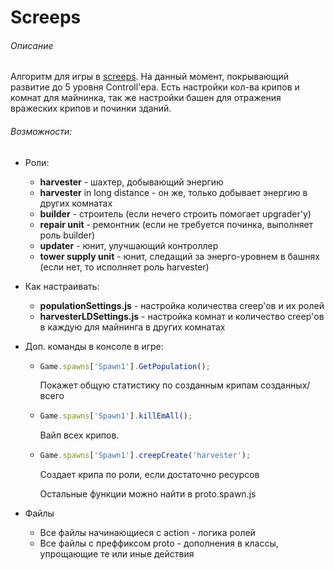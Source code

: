 # Screeps

###### Описание
 
  Алгоритм для игры в  [screeps](https://screeps.com/). На данный момент, покрывающий развитие до 5 уровня Controll'ера. Есть настройки кол-ва крипов и комнат для майнинка, так же настройки башен для отражения вражеских крипов и починки зданий.

###### Возможности:

- Роли:
  * **harvester** - шахтер, добывающий энергию
  * **harvester** in long distance - он же, только добывает энергию в других комнатах
  * **builder** - строитель (если нечего строить помогает upgrader'у)
  * **repair unit** - ремонтник (если не требуется починка, выполняет роль builder)
  * **updater** - юнит, улучшающий контроллер
  * **tower supply unit** - юнит, следащий за энерго-уровнем в башнях (если нет, то исполняет роль harvester)

- Как настраивать:
  * **populationSettings.js** - настройка количества creep'ов и их ролей
  * **harvesterLDSettings.js** - настройка комнат и количество creep'ов в каждую для майнинга в других комнатах

- Доп. команды в консоле в игре:
  * ```js 
    Game.spawns['Spawn1'].GetPopulation();
    ```
    Покажет общую статистику по созданным крипам созданных/всего
  * ```js 
    Game.spawns['Spawn1'].killEmAll();
    ```
    Вайп всех крипов.
  * ```js 
    Game.spawns['Spawn1'].creepCreate('harvester');
    ```   
    Создает крипа по роли, если достаточно ресурсов
  
    Остальные функции можно найти в  proto.spawn.js
- Файлы
  * Все файлы начинающиеся с action - логика ролей
  * Все файлы с преффиксом proto - дополнения в классы, упрощающие те или иные действия
  
   